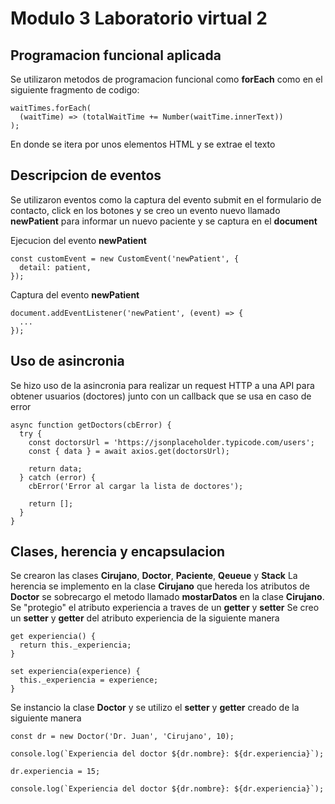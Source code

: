 # Modulo 3 Laboratorio virtual 2

## Programacion funcional aplicada

Se utilizaron metodos de programacion funcional como **forEach** como en el siguiente fragmento de codigo:

```
waitTimes.forEach(
  (waitTime) => (totalWaitTime += Number(waitTime.innerText))
);
```

En donde se itera por unos elementos HTML y se extrae el texto

## Descripcion de eventos

Se utilizaron eventos como la captura del evento submit en el formulario de contacto, click en los botones y
se creo un evento nuevo llamado **newPatient** para informar un nuevo paciente y se captura en el **document**

Ejecucion del evento **newPatient**

```
const customEvent = new CustomEvent('newPatient', {
  detail: patient,
});
```

Captura del evento **newPatient**

```
document.addEventListener('newPatient', (event) => {
  ...
});
```

## Uso de asincronia

Se hizo uso de la asincronia para realizar un request HTTP a una API para obtener usuarios (doctores)
junto con un callback que se usa en caso de error

```
async function getDoctors(cbError) {
  try {
    const doctorsUrl = 'https://jsonplaceholder.typicode.com/users';
    const { data } = await axios.get(doctorsUrl);

    return data;
  } catch (error) {
    cbError('Error al cargar la lista de doctores');

    return [];
  }
}
```

## Clases, herencia y encapsulacion

Se crearon las clases **Cirujano**, **Doctor**, **Paciente**, **Qeueue** y **Stack**
La herencia se implemento en la clase **Cirujano** que hereda los atributos de **Doctor**
se sobrecargo el metodo llamado **mostarDatos** en la clase **Cirujano**.
Se "protegio" el atributo experiencia a traves de un **getter** y **setter**
Se creo un **setter** y **getter** del atributo experiencia de la siguiente manera

```
get experiencia() {
  return this._experiencia;
}

set experiencia(experience) {
  this._experiencia = experience;
}
```

Se instancio la clase **Doctor** y se utilizo el **setter** y **getter** creado de la siguiente manera

```
const dr = new Doctor('Dr. Juan', 'Cirujano', 10);

console.log(`Experiencia del doctor ${dr.nombre}: ${dr.experiencia}`);

dr.experiencia = 15;

console.log(`Experiencia del doctor ${dr.nombre}: ${dr.experiencia}`);
```
